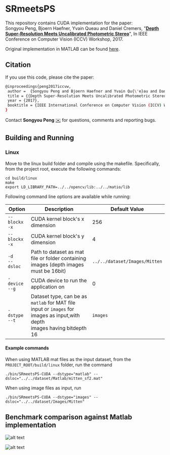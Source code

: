 # SRmeetsPS

This repository contains CUDA implementation  for the paper:  
Songyou Peng, Bjoern Haefner, Yvain Queau and Daniel Cremers, "**[Depth Super-Resolution Meets Uncalibrated Photometric Stereo](https://arxiv.org/abs/1708.00411)**", In IEEE Conference on Computer Vision (ICCV) Workshop, 2017.

Original implementation in MATLAB can be found [here](https://github.com/pengsongyou/SRmeetsPS).

## Citation
If you use this code, please cite the paper:
```sh
@inproceedings{peng2017iccvw,
 author =  {Songyou Peng and Bjoern Haefner and Yvain Qu{\'e}au and Daniel Cremers},
 title = {{Depth Super-Resolution Meets Uncalibrated Photometric Stereo}},
 year = {2017},
 booktitle = {IEEE International Conference on Computer Vision (ICCV) Workshop},
}
```
Contact **Songyou Peng** [:envelope:](mailto:psy920710@gmail.com) for questions, comments and reporting bugs.

## Building and Running

### Linux

Move to the linux build folder and compile using the makefile. Specifically, from the project root, execute the following commands:
``` 
cd build/linux
make
export LD_LIBRARY_PATH=../../opencv/lib:../../matio/lib
```

Following command line options are available while running:

| Option        | Description           | Default Value  |
| ------------- |-------------| -----|
|``--blockx``<br>``-x``      | CUDA kernel block's x dimension | 256 |
|``--blockx``<br>``-x``      | CUDA kernel block's y dimension      | 4 |
|``-d``<br>``--dsloc`` | Path to dataset as mat file or folder containing<br>images (depth images must be 16bit)      |    ``../../dataset/Images/Mitten`` |
|``-device``<br>``--g`` | CUDA device to run the application on | 0 |
|``-dstype``<br>``--t`` | Dataset type, can be as ``matlab`` for MAT file<br>input or ``images`` for images as input,with depth<br>images having bitdepth 16 | ``images`` |

#### Example commands 
When using MATLAB mat files as the input dataset, from the ``PROJECT_ROOT/build/linux`` folder, run the command
```
./bin/SRmeetsPS-CUDA --dstype="matlab" --dsloc="../../dataset/Matlab/mitten_sf2.mat"
```

When using image files as input, run
```
./bin/SRmeetsPS-CUDA --dstype="images" --dsloc="../../dataset/Images/Mitten"
```

## Benchmark comparison against Matlab implementation

![alt text](https://user-images.githubusercontent.com/932110/32146523-320647c4-bcd9-11e7-9098-e6ca43c38318.png "Small GPU")

![alt text](https://user-images.githubusercontent.com/932110/32146522-31e5fc1c-bcd9-11e7-8323-e39bc45454e2.png "Small GPU")
